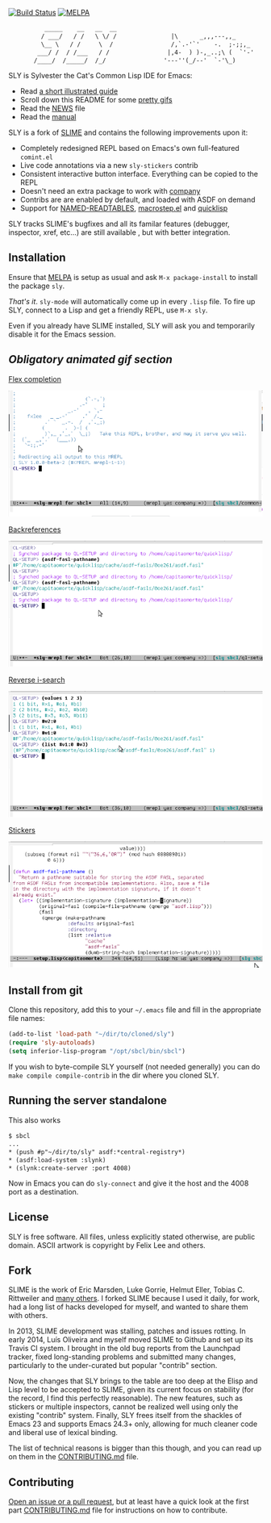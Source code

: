 [![Build Status](https://travis-ci.org/joaotavora/sly.png?branch=master)](https://travis-ci.org/joaotavora/sly)
[![MELPA](http://melpa.org/packages/sly-badge.svg)](http://melpa.org/#/sly)

```
          _____    __   __  __        
         / ___/   / /   \ \/ /               |\      _,,,---,,_
         \__ \   / /     \  /                /,`.-'`'    -.  ;-;;,_
        ___/ /  / /___   / /                |,4-  ) )-,_..;\ (  `'-'
       /____/  /_____/  /_/                '---''(_/--'  `-'\_)

```

SLY is Sylvester the Cat's Common Lisp IDE for Emacs:

* Read [a short illustrated guide][tutorial]
* Scroll down this README for some [pretty gifs](#animated_gifs)
* Read the [NEWS][6] file
* Read the [manual][documentation]

SLY is a fork of [SLIME][1] and contains the following improvements upon
it:

* Completely redesigned REPL based on Emacs's own full-featured `comint.el`
* Live code annotations via a new `sly-stickers` contrib
* Consistent interactive button interface. Everything can be copied to the REPL
* Doesn't need an extra package to work with [company][14]
* Contribs are are enabled by default, and loaded with ASDF on demand
* Support for [NAMED-READTABLES][11], [macrostep.el][12] and [quicklisp][13]

SLY tracks SLIME's bugfixes and all its familar features (debugger, inspector,
xref, etc...) are still available , but with better integration.

Installation
------------

Ensure that [MELPA][10] is setup as usual and ask `M-x package-install` to
install the package `sly`.

*That's it*. `sly-mode` will automatically come up in every `.lisp` file. To
fire up SLY, connect to a Lisp and get a friendly REPL, use `M-x sly`.

Even if you already have SLIME installed, SLY will ask you and temporarily
disable it for the Emacs session.

<a name="animated_gifs"></a>
_Obligatory animated gif section_
-----------------------------------

[Flex completion](http://joaotavora.github.io/sly/#Completion)

![company-flex-completion](./doc/animations/company-flex-completion.gif)

[Backreferences](http://joaotavora.github.io/sly/#REPL-backreferences)

![backreferences](./doc/animations/backreferences.gif)

[Reverse i-search](http://joaotavora.github.io/sly/#REPL-commands)

![reverse-isearch](./doc/animations/reverse-isearch.gif)

[Stickers](http://joaotavora.github.io/sly/#Stickers)

![stickers-example](./doc/animations/stickers-example.gif)

Install from git
-------------------

Clone this repository, add this to your `~/.emacs` file and fill in the
appropriate file names:

```el
(add-to-list 'load-path "~/dir/to/cloned/sly")
(require 'sly-autoloads)
(setq inferior-lisp-program "/opt/sbcl/bin/sbcl")
```

If you wish to byte-compile SLY yourself (not needed generally) you can do `make
compile compile-contrib` in the dir where you cloned SLY.

Running the server standalone
-----------------------------

This also works
```
$ sbcl
...
* (push #p"~/dir/to/sly" asdf:*central-registry*)
* (asdf:load-system :slynk)
* (slynk:create-server :port 4008)
```

Now in Emacs you can do `sly-connect` and give it the host and the 4008 port as
a destination.

License
-------

SLY is free software. All files, unless explicitly stated otherwise, are
public domain. ASCII artwork is copyright by Felix Lee and others.

Fork
----

SLIME is the work of Eric Marsden, Luke Gorrie, Helmut Eller, Tobias
C. Rittweiler and [many others][8]. I forked SLIME because I used it daily,
for work, had a long list of hacks developed for myself, and wanted to share
them with others.

In 2013, SLIME development was stalling, patches and issues rotting. In early 
2014,  Luís Oliveira and myself moved SLIME to Github and set up its Travis CI 
system. I brought in the old bug reports from the Launchpad tracker, fixed 
long-standing problems and submitted many changes, particularly to the 
under-curated but popular "contrib" section.

Now, the changes that SLY brings to the table are too deep at the Elisp and Lisp
level to be accepted to SLIME, given its current focus on stability (for the
record, I find this perfectly reasonable). The new features, such as stickers or
multiple inspectors, cannot be realized well using only the existing "contrib"
system.  Finally, SLY frees itself from the shackles of Emacs 23 and supports
Emacs 24.3+ only, allowing for much cleaner code and liberal use of lexical
binding.

The list of technical reasons is bigger than this though, and you can read up on
them in the [CONTRIBUTING.md][9] file.

Contributing
------------

[Open an issue or a pull request][4], but at least have a quick look at the
first part [CONTRIBUTING.md][5] file for instructions on how to contribute.

[1]: http://www.common-lisp.net/project/slime/
[2]: https://github.com/joaotavora/sly/blob/master/README.md#fork
[4]: https://github.com/joaotavora/sly/issues
[5]: https://github.com/joaotavora/sly/blob/master/CONTRIBUTING.md
[6]: https://github.com/joaotavora/sly/blob/master/NEWS.md
[7]: https://www.youtube.com/watch?v=xqWkVvubnSI
[8]: http://common-lisp.net/project/slime/doc/html/Credits.html#Credits
[9]: https://github.com/joaotavora/sly/blob/master/CONTRIBUTING.md#architecture
[10]: https://github.com/milkypostman/melpa
[11]: https://github.com/joaotavora/sly-named-readtables
[12]: https://github.com/joaotavora/sly-macrostep
[13]: https://github.com/joaotavora/sly-quicklisp
[14]: https://github.com/company-mode/company-mode
[documentation]: http://joaotavora.github.io/sly
[tutorial]: http://joaotavora.github.io/sly/#A-SLY-tour-for-SLIME-users

<!-- Local Variables: -->
<!-- fill-column: 80 -->
<!-- End: -->

